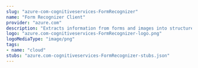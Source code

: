 ```yaml
---
slug: "azure-com-cognitiveservices-FormRecognizer"
name: "Form Recognizer Client"
provider: "azure.com"
description: "Extracts information from forms and images into structured data."
logo: "azure.com-cognitiveservices-FormRecognizer-logo.png"
logoMediaType: "image/png"
tags:
- name: "cloud"
stubs: "azure.com-cognitiveservices-FormRecognizer-stubs.json"
---
```


